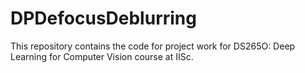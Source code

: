# DPDefocusDeblurring
This repository contains the code for project work for DS265O: Deep Learning for Computer Vision course at IISc.
